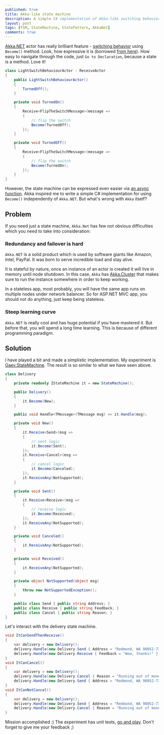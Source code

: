 ```yaml
---
published: true
title: Akka-like state machine
description: A simple C# implementation of Akka-like switching behavior via Become() method. When it may be better than using Akka.NET.
layout: post
tags: [FSM, StateMachine, StatePattern, AkkaNet]
comments: true
---
```


[Akka.NET](https://getakka.net/) actor has really brilliant feature - [switching behavior](https://petabridge.com/blog/akka-actors-finite-state-machines-switchable-behavior/) using `Become()` method. Look, how expressive it is (borrowed [from here](http://dontcodetired.com/blog/post/Switchable-Actor-Behaviour-in-AkkaNET)). How easy to navigate through the code, just `Go to Declaration`, because a state is a method. Love it!

```c#
class LightSwitchBehaviourActor : ReceiveActor
{
    public LightSwitchBehaviourActor()
    {
        TurnedOff();
    }

    private void TurnedOn()
    {
        Receive<FlipTheSwitchMessage>(message =>
        {
            // flip the switch
            Become(TurnedOff);
        });
    }

    private void TurnedOff()
    {
        Receive<FlipTheSwitchMessage>(message =>
        {
            // flip the switch
            Become(TurnedOn);
        });
    }
}
```

However, the state machine can be expressed even easier via [an async function](/2019/01/30/process-manager-as-async-function.html). Akka inspired me to write a simple C# implementation for using `Become()` independently of `Akka.NET`. But what's wrong with `Akka` itself?

## Problem

If you need just a state machine, `Akka.Net` has few not obvious difficulties which you need to take into consideration:

### Redundancy and failover is hard

`Akka.NET` is a solid product which is used by software giants like Amazon, Intel, PayPal. It was born to serve incredible load and stay alive.

It is stateful by nature, once an instance of an actor is created it will live in memory until node shutdown. In this case, `Akka` has [Akka.Cluster](https://getakka.net/articles/clustering/cluster-overview.html) that makes sure to run the instance somewhere in order to keep working.

In a stateless app, most probably, you will have the same app runs on multiple nodes under network balancer. So for ASP.NET MVC app, you should not do anything, just keep being stateless.

### Steep learning curve

`Akka.NET` is really cool and has huge potential if you have mastered it. But before that, you will spend a long time learning. This is because of different programming paradigm.

## Solution

I have played a bit and made a simplistic implementation. My experiment is [Gaev.StateMachine](https://github.com/gaevoy/Gaev.StateMachine). The result is so similar to what we have seen above.

```c#
class Delivery
{
    private readonly IStateMachine it = new StateMachine();

    public Delivery()
    {
        it.Become(New);
    }

    public void Handle<TMessage>(TMessage msg) => it.Handle(msg);

    private void New()
    {
        it.Receive<Send>(msg =>
        {
            // sent logic
            it.Become(Sent);
        });
        it.Receive<Cancel>(msg =>
        {
            // cancel logic
            it.Become(Canceled);
        });
        it.ReceiveAny(NotSupported);
    }

    private void Sent()
    {
        it.Receive<Receive>(msg =>
        {
            // receive logic
            it.Become(Received);
        });
        it.ReceiveAny(NotSupported);
    }

    private void Canceled()
    {
        it.ReceiveAny(NotSupported);
    }

    private void Received()
    {
        it.ReceiveAny(NotSupported);
    }

    private object NotSupported(object msg)
    {
        throw new NotSupportedException();
    }

    public class Send { public string Address; }
    public class Receive { public string Feedback; }
    public class Cancel { public string Reason; }
}
```

Let's interact with the delivery state machine.

```c#
void ItCanSendThenReceive()
{
    var delivery = new Delivery();
    delivery.Handle(new Delivery.Send { Address = "Redmond, WA 98052-7329, USA" });
    delivery.Handle(new Delivery.Receive { Feedback = "Wow, thanks!" });
}
void ItCanCancel()
{
    var delivery = new Delivery();
    delivery.Handle(new Delivery.Cancel { Reason = "Running out of money" });
    delivery.Handle(new Delivery.Send { Address = "Redmond, WA 98052-7329, USA" }); // NotSupportedException
}
void ItCanNotCancel()
{
    var delivery = new Delivery();
    delivery.Handle(new Delivery.Send { Address = "Redmond, WA 98052-7329, USA" });
    delivery.Handle(new Delivery.Cancel { Reason = "Running out of money" }); // NotSupportedException
}
```

Mission accomplished :) The experiment has unit tests, [go and play](https://github.com/gaevoy/Gaev.StateMachine/tree/master/Gaev.StateMachine.Tests). Don't forget to give me your feedback ;)
